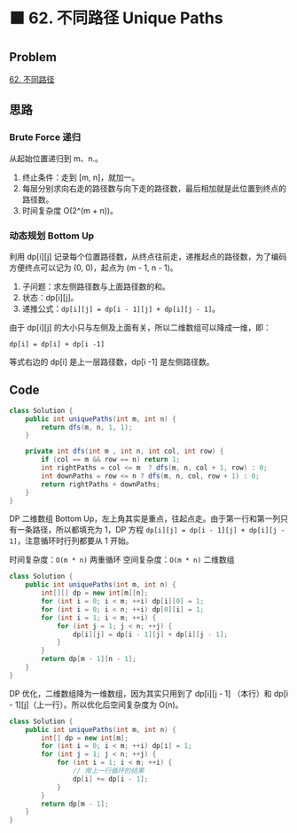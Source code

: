 # 🟧 62. 不同路径 Unique Paths

## Problem

[62. 不同路径](https://leetcode-cn.com/problems/unique-paths/)

## 思路

### Brute Force 递归

从起始位置递归到 m、n.。

1. 终止条件：走到 [m, n]，就加一。
2. 每层分别求向右走的路径数与向下走的路径数，最后相加就是此位置到终点的路径数。
3. 时间复杂度 O(2^(m + n))。

### 动态规划 Bottom Up

利用 dp[i][j] 记录每个位置路径数，从终点往前走，递推起点的路径数，为了编码方便终点可以记为  (0, 0)，起点为  (m - 1, n - 1)。

1. 子问题：求左侧路径数与上面路径数的和。
2. 状态：dp[i][j]。
3. 递推公式：`dp[i][j] = dp[i - 1][j] + dp[i][j - 1]`。

由于 dp[i][j] 的大小只与左侧及上面有关，所以二维数组可以降成一维，即：

`dp[i] = dp[i] + dp[i -1]`

等式右边的 dp[i] 是上一层路径数，dp[i -1]  是左侧路径数。

## Code

```java
class Solution {
    public int uniquePaths(int m, int n) {
        return dfs(m, n, 1, 1);
    }

    private int dfs(int m , int n, int col, int row) {
        if (col == m && row == n) return 1;
        int rightPaths = col <= m  ? dfs(m, n, col + 1, row) : 0;
        int downPaths = row <= n ? dfs(m, n, col, row + 1) : 0;
        return rightPaths + downPaths;
    }
}
```

DP 二维数组 Bottom Up，左上角其实是重点，往起点走。由于第一行和第一列只有一条路径，所以都填充为 1，DP 方程 `dp[i][j] = dp[i - 1][j] + dp[i][j - 1]`，注意循环时行列都要从 1 开始。

时间复杂度：`O(m * n)` 两重循环
空间复杂度：`O(m * n)` 二维数组

```java
class Solution {
    public int uniquePaths(int m, int n) {
        int[][] dp = new int[m][n];
        for (int i = 0; i < m; ++i) dp[i][0] = 1;
        for (int i = 0; i < n; ++i) dp[0][i] = 1;
        for (int i = 1; i < m; ++i) {
            for (int j = 1; j < n; ++j) {
                dp[i][j] = dp[i - 1][j] + dp[i][j - 1];
            }
        }
        return dp[m - 1][n - 1];
    }
}
```

DP 优化，二维数组降为一维数组，因为其实只用到了 dp[i][j - 1] （本行）和 dp[i - 1][j]（上一行）。所以优化后空间复杂度为 O(n)。

```java
class Solution {
    public int uniquePaths(int m, int n) {
        int[] dp = new int[m];
        for (int i = 0; i < m; ++i) dp[i] = 1;
        for (int j = 1; j < n; ++j) {
            for (int i = 1; i < m; ++i) {
                // 用上一行循环的结果
                dp[i] += dp[i - 1];
            }
        }
        return dp[m - 1];
    }
}
```

